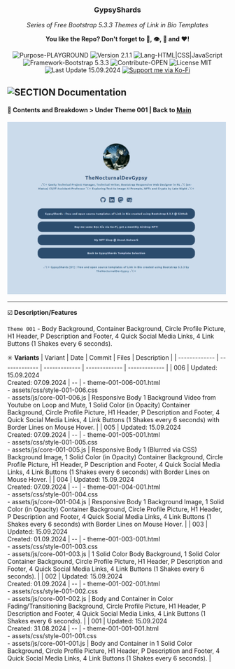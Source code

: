 <!-- <p align="center"><img src="/md_assets/octocat.gif" alt="Logo" width="130" height="130"></p> -->
<h3 align="center">GypsyShards</h3>
<p align="center"><em>Series of Free Bootstrap 5.3.3 Themes of Link in Bio Templates</em></p>
<p align="center"><strong>You like the Repo? Don't forget to 🌟, 👁️, 🔱 and ❤️!</strong></p>
<p align="center">
   <img src="https://img.shields.io/badge/Purpose-PLAYGROUND-%2300416a?logoColor=white&labelColor=%2300416a&color=%2324292e&textColor=white" alt="Purpose-PLAYGROUND">
   <img src="https://img.shields.io/badge/Version-2.1.1-%2300416a?logoColor=white&labelColor=%2300416a&color=%2324292e&textColor=white" alt="Version 2.1.1">
   <img src="https://img.shields.io/badge/Lang-HTML%20|%20CSS%20|%20JavaScript-%2300416a?logoColor=white&labelColor=%2300416a&color=%2324292e&textColor=white" alt="Lang-HTML|CSS|JavaScript">
   <img src="https://img.shields.io/badge/Framework-Bootstrap%205.3.3-%2300416a?logoColor=white&labelColor=%2300416a&color=%2324292e&textColor=white" alt="Framework-Bootstrap 5.3.3">
   <img src="https://img.shields.io/badge/Contribute-OPEN-%2300416a?logoColor=white&labelColor=%2300416a&color=%2324292e&textColor=white" alt="Contribute-OPEN">
   <img src="https://img.shields.io/badge/License-MIT-%2300416a?logoColor=white&labelColor=%2300416a&color=%2324292e&textColor=white" alt="License MIT">
   <img src="https://img.shields.io/badge/Last%20Update-15.09.2024-%2300416a?logoColor=white&labelColor=%2300416a&color=%2324292e&textColor=white" alt="Last Update 15.09.2024">
   <a href="https://ko-fi.com/thenocturnaldevgypsy">
      <img src="https://img.shields.io/badge/Support%20me%20via%20Ko--Fi-%2300416a?logo=ko-fi&logoColor=white&color=%2300416a&textColor=white" alt="Support me via Ko-Fi">
   </a>
</p>

## ![SECTION Documentation](https://img.shields.io/badge/📚-Documentation-%2300416a?logoColor=white&labelColor=%2300416a&color=%2324292e&textColor=white)

#### 📖 Contents and Breakdown > Under Theme 001 | Back to [Main](README.md)

<img src="/md_assets/theme-001.jpg" alt="Theme 001" width="500">

---

☑️ **Description/Features** 

`Theme 001` - Body Background, Container Background, Circle Profile Picture, H1 Header, P Description and Footer, 4 Quick Social Media Links, 4 Link Buttons (1 Shakes every 6 seconds).

✳️ **Variants**
| Variant | Date | Commit | Files | Description |
| ------------- | ------------- | ------------- | ------------- | ------------- |
| 006 | Updated: 15.09.2024<br>Created: 07.09.2024 | -- | - theme-001-006-001.html<br>- assets/css/style-001-006.css<br>- assets/js/core-001-006.js | Responsive Body 1 Background Video from Youtube on Loop and Mute, 1 Solid Color (in Opacity) Container Background, Circle Profile Picture, H1 Header, P Description and Footer, 4 Quick Social Media Links, 4 Link Buttons (1 Shakes every 6 seconds) with Border Lines on Mouse Hover. |
| 005 | Updated: 15.09.2024<br>Created: 07.09.2024 | -- | - theme-001-005-001.html<br>- assets/css/style-001-005.css<br>- assets/js/core-001-005.js | Responsive Body 1 (Blurred via CSS) Background Image, 1 Solid Color (in Opacity) Container Background, Circle Profile Picture, H1 Header, P Description and Footer, 4 Quick Social Media Links, 4 Link Buttons (1 Shakes every 6 seconds) with Border Lines on Mouse Hover. |
| 004 | Updated: 15.09.2024<br>Created: 07.09.2024 | -- | - theme-001-004-001.html<br>- assets/css/style-001-004.css<br>- assets/js/core-001-004.js | Responsive Body 1 Background Image, 1 Solid Color (in Opacity) Container Background, Circle Profile Picture, H1 Header, P Description and Footer, 4 Quick Social Media Links, 4 Link Buttons (1 Shakes every 6 seconds) with Border Lines on Mouse Hover. |
| 003 | Updated: 15.09.2024<br>Created: 01.09.2024 | -- | - theme-001-003-001.html<br>- assets/css/style-001-003.css<br>- assets/js/core-001-003.js | 1 Solid Color Body Background, 1 Solid Color Container Background, Circle Profile Picture, H1 Header, P Description and Footer, 4 Quick Social Media Links, 4 Link Buttons (1 Shakes every 6 seconds). |
| 002 | Updated: 15.09.2024<br>Created: 01.09.2024 | -- | - theme-001-002-001.html<br>- assets/css/style-001-002.css<br>- assets/js/core-001-002.js | Body and Container in Color Fading/Transitioning Background, Circle Profile Picture, H1 Header, P Description and Footer, 4 Quick Social Media Links, 4 Link Buttons (1 Shakes every 6 seconds). |
| 001 | Updated: 15.09.2024<br>Created: 31.08.2024 | -- | - theme-001-001-001.html<br>- assets/css/style-001-001.css<br>- assets/js/core-001-001.js | Body and Container in 1 Solid Color Background, Circle Profile Picture, H1 Header, P Description and Footer, 4 Quick Social Media Links, 4 Link Buttons (1 Shakes every 6 seconds). |